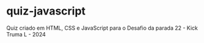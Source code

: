 # quiz-javascript
Quiz criado em HTML, CSS e JavaScript para o Desafio da parada 22 - Kick Truma L - 2024
